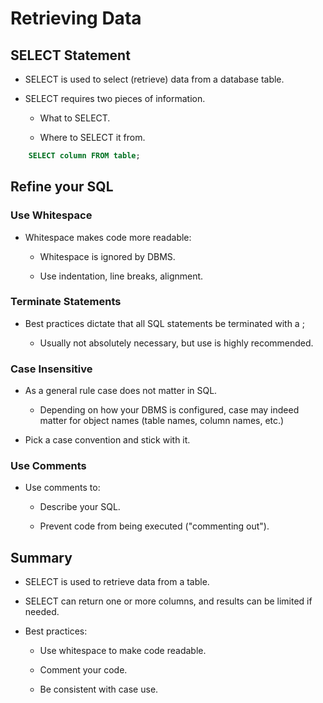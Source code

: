 # Retrieving Data

## SELECT Statement

- SELECT is used to select (retrieve) data from a database table.

- SELECT requires two pieces of information.

  - What to SELECT.

  - Where to SELECT it from.

```sql
    SELECT column FROM table;
```

## Refine your SQL

### Use Whitespace

- Whitespace makes code more readable:

  - Whitespace is ignored by DBMS.

  - Use indentation, line breaks, alignment.

### Terminate Statements

- Best practices dictate that all SQL statements be terminated with a ;

  - Usually not absolutely necessary, but use is highly recommended.

### Case Insensitive

- As a general rule case does not matter in SQL.

  - Depending on how your DBMS is configured, case may indeed matter for object names (table names, column names, etc.)

- Pick a case convention and stick with it.

### Use Comments

- Use comments to:

  - Describe your SQL.

  - Prevent code from being executed ("commenting out").

## Summary

- SELECT is used to retrieve data from a table.

- SELECT can return one or more columns, and results can be limited if needed.

- Best practices:

  - Use whitespace to make code readable.

  - Comment your code.

  - Be consistent with case use.
